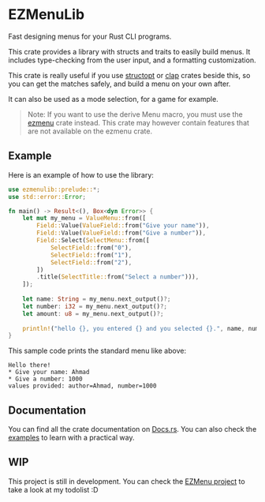 # EZMenuLib

Fast designing menus for your Rust CLI programs.

This crate provides a library with structs and traits to easily build menus.
It includes type-checking from the user input, and a formatting customization.

This crate is really useful if you use [structopt](https://docs.rs/structopt/)
or [clap](https://docs.rs/clap/) crates beside this, so you can get the matches safely, and
build a menu on your own after.

It can also be used as a mode selection, for a game for example.

> Note: If you want to use the derive Menu macro,
you must use the [ezmenu](https://docs.rs/ezmenu/) crate instead.
This crate may however contain features that are not available on the ezmenu crate.

## Example

Here is an example of how to use the library:

```rust
use ezmenulib::prelude::*;
use std::error::Error;

fn main() -> Result<(), Box<dyn Error>> {
    let mut my_menu = ValueMenu::from([
        Field::Value(ValueField::from("Give your name")),
        Field::Value(ValueField::from("Give a number")),
        Field::Select(SelectMenu::from([
            SelectField::from("0"),
            SelectField::from("1"),
            SelectField::from("2"),
        ])
        .title(SelectTitle::from("Select a number"))),
    ]);
    
    let name: String = my_menu.next_output()?;
    let number: i32 = my_menu.next_output()?;
    let amount: u8 = my_menu.next_output()?;
    
    println!("hello {}, you entered {} and you selected {}.", name, number, amount);
}
```

This sample code prints the standard menu like above:

```
Hello there!
* Give your name: Ahmad
* Give a number: 1000
values provided: author=Ahmad, number=1000
```

## Documentation

You can find all the crate documentation on [Docs.rs](https://docs.rs/ezmenulib).
You can also check the [examples](examples) to learn with a practical way.

## WIP

This project is still in development.
You can check the [EZMenu project](https://github.com/users/ahbalbk/projects/4) to take a look at my todolist :D